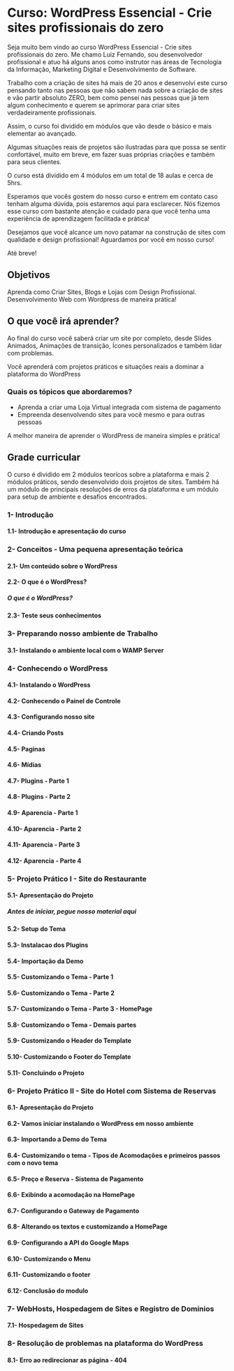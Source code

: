 # Curso: WordPress Essencial - Crie sites profissionais do zero

Seja muito bem vindo ao curso WordPress Essencial - Crie sites profissionais do zero. Me chamo Luiz Fernando, sou desenvolvedor profissional e atuo há alguns anos como instrutor nas áreas de Tecnologia da Informação, Marketing Digital e Desenvolvimento de Software. 

Trabalho com a criação de sites há mais de 20 anos e desenvolvi este curso pensando tanto nas pessoas que não sabem nada sobre a criação de sites e vão partir absoluto ZERO, bem como pensei nas pessoas que já tem algum conhecimento e querem se aprimorar para criar sites verdadeiramente profissionais.

Assim, o curso foi dividido em módulos que vão desde o básico e mais elementar ao avançado.

Algumas situações reais de projetos são ilustradas para que possa se sentir confortável, muito em breve, em fazer suas próprias criações e também para seus clientes.

O curso está dividido em 4 módulos em um total de 18 aulas e cerca de 5hrs.

Esperamos que vocês gostem do nosso curso e entrem em contato caso tenham alguma dúvida, pois estaremos aqui para esclarecer. Nós fizemos esse curso com bastante atenção e cuidado para que você tenha uma experiência de aprendizagem facilitada e prática! 

Desejamos que você alcance um novo patamar na construção de sites com qualidade e design profissional! Aguardamos por você em nosso curso!

Até breve!

## Objetivos

Aprenda como Criar Sites, Blogs e Lojas com Design Profissional. Desenvolvimento Web com Wordpress de maneira prática!

## O que você irá aprender?

Ao final do curso você saberá criar um site por completo, desde Slides Animados, Animações de transição, Ícones personalizados e também lidar com problemas.

Você aprenderá com projetos práticos e situações reais a dominar a plataforma do WordPress

### Quais os tópicos que abordaremos?

- Aprenda a criar uma Loja Virtual integrada com sistema de pagamento
- Empreenda desenvolvendo sites para você mesmo e para outras pessoas

A melhor maneira de aprender o WordPress de maneira simples e prática!

## Grade curricular
O curso é dividido em 2 módulos teorícos sobre a plataforma e mais 2 módulos práticos, sendo desenvolvido dois projetos de sites.
Também há um módulo de principais resoluções de erros da plataforma e um módulo para setup de ambiente e desafios encontrados.

### 1- Introdução 
#### 1.1- Introdução e apresentação do curso

### 2- Conceitos - Uma pequena apresentação teórica
#### 2.1- Um conteúdo sobre o WordPress
#### 2.2- O que é o WordPress?
##### O que é o WordPress?
#### 2.3- Teste seus conhecimentos

### 3- Preparando nosso ambiente de Trabalho
#### 3.1- Instalando o ambiente local com o WAMP Server

### 4- Conhecendo o WordPress
#### 4.1- Instalando o WordPress
#### 4.2- Conhecendo o Painel de Controle
#### 4.3- Configurando nosso site
#### 4.4- Criando Posts
#### 4.5- Paginas
#### 4.6- Mídias
#### 4.7- Plugins - Parte 1
#### 4.8- Plugins - Parte 2
#### 4.9- Aparencia - Parte 1
#### 4.10- Aparencia - Parte 2
#### 4.11- Aparencia - Parte 3
#### 4.12- Aparencia - Parte 4

### 5- Projeto Prático I - Site do Restaurante
#### 5.1- Apresentação do Projeto
##### Antes de iniciar, pegue nosso material aqui
#### 5.2- Setup do Tema
#### 5.3- Instalacao dos Plugins
#### 5.4- Importação da Demo
#### 5.5- Customizando o Tema - Parte 1
#### 5.6- Customizando o Tema - Parte 2
#### 5.7- Customizando o Tema - Parte 3 - HomePage
#### 5.8- Customizando o Tema - Demais partes
#### 5.9- Customizando o Header do Template
#### 5.10- Customizando o Footer do Template
#### 5.11- Concluindo o Projeto

### 6- Projeto Prático II - Site do Hotel com Sistema de Reservas
#### 6.1- Apresentação do Projeto
#### 6.2- Vamos iniciar instalando o WordPress em nosso ambiente
#### 6.3- Importando a Demo do Tema
#### 6.4- Customizando o tema - Tipos de Acomodações e primeiros passos com o novo tema
#### 6.5- Preço e Reserva - Sistema de Pagamento
#### 6.6- Exibindo a acomodação na HomePage
#### 6.7- Configurando o Gateway de Pagamento
#### 6.8- Alterando os textos e customizando a HomePage
#### 6.9- Configurando a API do Google Maps
#### 6.10- Customizando o Menu
#### 6.11- Customizando o footer
#### 6.12- Conclusão do modulo

### 7- WebHosts, Hospedagem de Sites e Registro de Domínios
#### 7.1- Hospedagem de Sites

### 8- Resolução de problemas na plataforma do WordPress
#### 8.1- Erro ao redirecionar as página - 404
